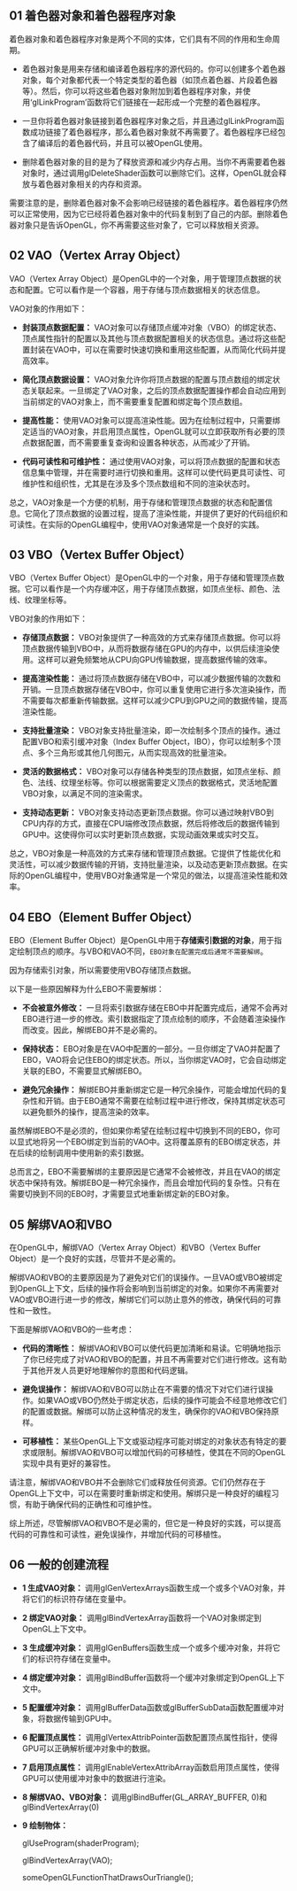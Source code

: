 ## 01 着色器对象和着色器程序对象 </h2>
着色器对象和着色器程序对象是两个不同的实体，它们具有不同的作用和生命周期。

 - 着色器对象是用来存储和编译着色器程序的源代码的。你可以创建多个着色器对象，每个对象都代表一个特定类型的着色器（如顶点着色器、片段着色器等）。然后，你可以将这些着色器对象附加到着色器程序对象，并使用‘glLinkProgram’函数将它们链接在一起形成一个完整的着色器程序。

 - 一旦你将着色器对象链接到着色器程序对象之后，并且通过glLinkProgram函数成功链接了着色器程序，那么着色器对象就不再需要了。着色器程序已经包含了编译后的着色器代码，并且可以被OpenGL使用。

 - 删除着色器对象的目的是为了释放资源和减少内存占用。当你不再需要着色器对象时，通过调用glDeleteShader函数可以删除它们。这样，OpenGL就会释放与着色器对象相关的内存和资源。

需要注意的是，删除着色器对象不会影响已经链接的着色器程序。着色器程序仍然可以正常使用，因为它已经将着色器对象中的代码复制到了自己的内部。删除着色器对象只是告诉OpenGL，你不再需要这些对象了，它可以释放相关资源。

## 02 VAO（Vertex Array Object） </h2>
VAO（Vertex Array Object）是OpenGL中的一个对象，用于管理顶点数据的状态和配置。它可以看作是一个容器，用于存储与顶点数据相关的状态信息。

VAO对象的作用如下：

 - **封装顶点数据配置：** VAO对象可以存储顶点缓冲对象（VBO）的绑定状态、顶点属性指针的配置以及其他与顶点数据配置相关的状态信息。通过将这些配置封装在VAO中，可以在需要时快速切换和重用这些配置，从而简化代码并提高效率。

 - **简化顶点数据设置：** VAO对象允许你将顶点数据的配置与顶点数组的绑定状态关联起来。一旦绑定了VAO对象，之后的顶点数据配置操作都会自动应用到当前绑定的VAO对象上，而不需要重复配置和绑定每个顶点数组。

 - **提高性能：** 使用VAO对象可以提高渲染性能。因为在绘制过程中，只需要绑定适当的VAO对象，并启用顶点属性，OpenGL就可以立即获取所有必要的顶点数据配置，而不需要重复查询和设置各种状态，从而减少了开销。

 - **代码可读性和可维护性：** 通过使用VAO对象，可以将顶点数据的配置和状态信息集中管理，并在需要时进行切换和重用。这样可以使代码更具可读性、可维护性和组织性，尤其是在涉及多个顶点数组和不同的渲染状态时。

总之，VAO对象是一个方便的机制，用于存储和管理顶点数据的状态和配置信息。它简化了顶点数据的设置过程，提高了渲染性能，并提供了更好的代码组织和可读性。在实际的OpenGL编程中，使用VAO对象通常是一个良好的实践。

## 03 VBO（Vertex Buffer Object） </h2>
VBO（Vertex Buffer Object）是OpenGL中的一个对象，用于存储和管理顶点数据。它可以看作是一个内存缓冲区，用于存储顶点数据，如顶点坐标、颜色、法线、纹理坐标等。

VBO对象的作用如下：

 - **存储顶点数据：** VBO对象提供了一种高效的方式来存储顶点数据。你可以将顶点数据传输到VBO中，从而将数据存储在GPU的内存中，以供后续渲染使用。这样可以避免频繁地从CPU向GPU传输数据，提高数据传输的效率。

- **提高渲染性能：** 通过将顶点数据存储在VBO中，可以减少数据传输的次数和开销。一旦顶点数据存储在VBO中，你可以重复使用它进行多次渲染操作，而不需要每次都重新传输数据。这样可以减少CPU到GPU之间的数据传输，提高渲染性能。

- **支持批量渲染：** VBO对象支持批量渲染，即一次绘制多个顶点的操作。通过配置VBO和索引缓冲对象（Index Buffer Object，IBO），你可以绘制多个顶点、多个三角形或其他几何图元，从而实现高效的批量渲染。

- **灵活的数据格式：** VBO对象可以存储各种类型的顶点数据，如顶点坐标、颜色、法线、纹理坐标等。你可以根据需要定义顶点的数据格式，灵活地配置VBO对象，以满足不同的渲染需求。

- **支持动态更新：** VBO对象支持动态更新顶点数据。你可以通过映射VBO到CPU内存的方式，直接在CPU端修改顶点数据，然后将修改后的数据传输到GPU中。这使得你可以实时更新顶点数据，实现动画效果或实时交互。

总之，VBO对象是一种高效的方式来存储和管理顶点数据。它提供了性能优化和灵活性，可以减少数据传输的开销，支持批量渲染，以及动态更新顶点数据。在实际的OpenGL编程中，使用VBO对象通常是一个常见的做法，以提高渲染性能和效率。

## 04 EBO（Element Buffer Object）</h2>

EBO（Element Buffer Object）是OpenGL中用于**存储索引数据的对象**，用于指定绘制顶点的顺序。与VBO和VAO不同，`EBO对象在配置完成后通常不需要解绑`。

因为存储索引对象，所以需要使用VBO存储顶点数据。

以下是一些原因解释为什么EBO不需要解绑：

 - **不会被意外修改：** 一旦将索引数据存储在EBO中并配置完成后，通常不会再对EBO进行进一步的修改。索引数据指定了顶点绘制的顺序，不会随着渲染操作而改变。因此，解绑EBO并不是必需的。

 - **保持状态：** EBO对象是在VAO中配置的一部分。一旦你绑定了VAO并配置了EBO，VAO将会记住EBO的绑定状态。所以，当你绑定VAO时，它会自动绑定关联的EBO，不需要显式解绑EBO。

 - **避免冗余操作：** 解绑EBO并重新绑定它是一种冗余操作，可能会增加代码的复杂性和开销。由于EBO通常不需要在绘制过程中进行修改，保持其绑定状态可以避免额外的操作，提高渲染的效率。

虽然解绑EBO不是必须的，但如果你希望在绘制过程中切换到不同的EBO，你可以显式地将另一个EBO绑定到当前的VAO中。这将覆盖原有的EBO绑定状态，并在后续的绘制调用中使用新的索引数据。

总而言之，EBO不需要解绑的主要原因是它通常不会被修改，并且在VAO的绑定状态中保持有效。解绑EBO是一种冗余操作，而且会增加代码的复杂性。只有在需要切换到不同的EBO时，才需要显式地重新绑定新的EBO对象。

## 05 解绑VAO和VBO </h2>
在OpenGL中，解绑VAO（Vertex Array Object）和VBO（Vertex Buffer Object）是一个良好的实践，尽管并不是必需的。

解绑VAO和VBO的主要原因是为了避免对它们的误操作。一旦VAO或VBO被绑定到OpenGL上下文，后续的操作将会影响到当前绑定的对象。如果你不再需要对VAO或VBO进行进一步的修改，解绑它们可以防止意外的修改，确保代码的可靠性和一致性。

下面是解绑VAO和VBO的一些考虑：


 - **代码的清晰性：** 解绑VAO和VBO可以使代码更加清晰和易读。它明确地指示了你已经完成了对VAO和VBO的配置，并且不再需要对它们进行修改。这有助于其他开发人员更好地理解你的意图和代码逻辑。


 - **避免误操作：** 解绑VAO和VBO可以防止在不需要的情况下对它们进行误操作。如果VAO或VBO仍然处于绑定状态，后续的操作可能会不经意地修改它们的配置或数据。解绑可以防止这种情况的发生，确保你的VAO和VBO保持原样。


 - **可移植性：** 某些OpenGL上下文或驱动程序可能对绑定的对象状态有特定的要求或限制。解绑VAO和VBO可以增加代码的可移植性，使其在不同的OpenGL实现中具有更好的兼容性。

请注意，解绑VAO和VBO并不会删除它们或释放任何资源。它们仍然存在于OpenGL上下文中，可以在需要时重新绑定和使用。解绑只是一种良好的编程习惯，有助于确保代码的正确性和可维护性。

综上所述，尽管解绑VAO和VBO不是必需的，但它是一种良好的实践，可以提高代码的可靠性和可读性，避免误操作，并增加代码的可移植性。



## 06 一般的创建流程 </h2>

- **1 生成VAO对象：** 调用glGenVertexArrays函数生成一个或多个VAO对象，并将它们的标识符存储在变量中。 
 
- **2 绑定VAO对象：** 调用glBindVertexArray函数将一个VAO对象绑定到OpenGL上下文中。

- **3 生成缓冲对象：** 调用glGenBuffers函数生成一个或多个缓冲对象，并将它们的标识符存储在变量中。

- **4 绑定缓冲对象：** 调用glBindBuffer函数将一个缓冲对象绑定到OpenGL上下文中。

- **5 配置缓冲对象：** 调用glBufferData函数或glBufferSubData函数配置缓冲对象，将数据传输到GPU中。

- **6 配置顶点属性：** 调用glVertexAttribPointer函数配置顶点属性指针，使得GPU可以正确解析缓冲对象中的数据。

- **7 启用顶点属性：** 调用glEnableVertexAttribArray函数启用顶点属性，使得GPU可以使用缓冲对象中的数据进行渲染。

- **8 解绑VAO、VBO对象：** 调用glBindBuffer(GL_ARRAY_BUFFER, 0)和glBindVertexArray(0)

- **9 绘制物体：** 

   glUseProgram(shaderProgram);

   glBindVertexArray(VAO);
    
   someOpenGLFunctionThatDrawsOurTriangle();
